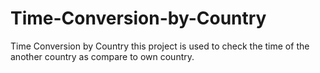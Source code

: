 # Time-Conversion-by-Country
Time Conversion by Country this project is used to check the time of the another country as compare to own country.
